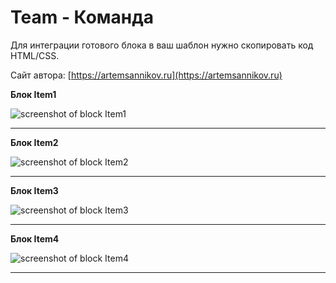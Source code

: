Team - Команда
=====================

Для интеграции готового блока в ваш шаблон нужно скопировать код HTML/CSS.

Сайт автора: [https://artemsannikov.ru](https://artemsannikov.ru)

**Блок Item1**

![screenshot of block Item1](https://user-images.githubusercontent.com/31792522/69048059-5fc0f800-0a1e-11ea-91ce-b25109c05f52.jpg)

<hr>

**Блок Item2**

![screenshot of block Item2](https://user-images.githubusercontent.com/31792522/69048297-f68db480-0a1e-11ea-87f2-0f775847f33d.jpg)

<hr>

**Блок Item3**

![screenshot of block Item3](https://user-images.githubusercontent.com/31792522/69053167-a0267300-0a2a-11ea-9d66-8dee04ac8a07.jpg)

<hr>

**Блок Item4**

![screenshot of block Item4](https://user-images.githubusercontent.com/31792522/69053961-62c2e500-0a2c-11ea-84ef-e51c4116a480.jpg)

<hr>